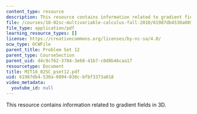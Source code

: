 ```yaml
---
content_type: resource
description: This resource contains information related to gradient fields in 3D.
file: /courses/18-02sc-multivariable-calculus-fall-2010/61987db4530a0894030cbfbf3373a018_MIT18_02SC_pset12.pdf
file_type: application/pdf
learning_resource_types: []
license: https://creativecommons.org/licenses/by-nc-sa/4.0/
ocw_type: OCWFile
parent_title: Problem Set 12
parent_type: CourseSection
parent_uid: d4c9cf62-3704-3e68-41b7-c0d8b46caa17
resourcetype: Document
title: MIT18_02SC_pset12.pdf
uid: 61987db4-530a-0894-030c-bfbf3373a018
video_metadata:
  youtube_id: null
---
```

This resource contains information related to gradient fields in 3D.